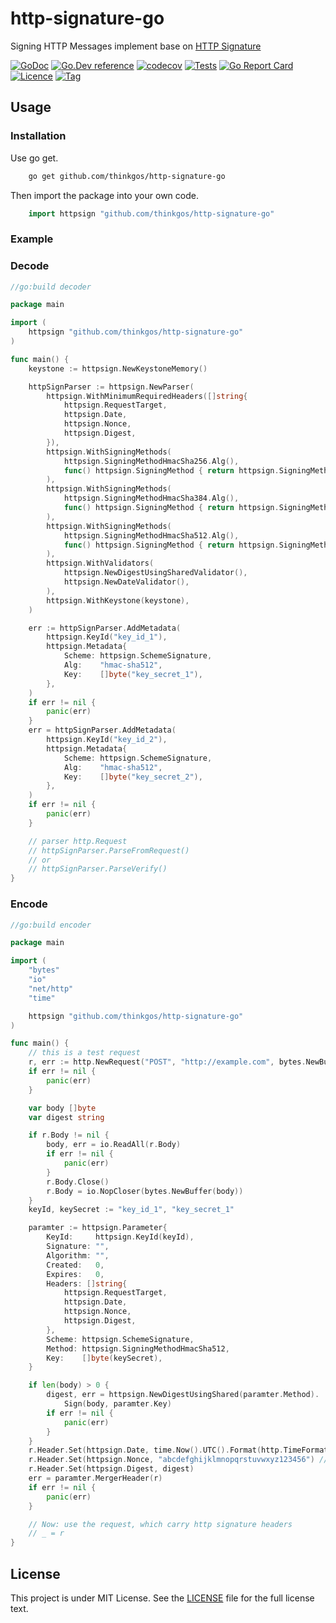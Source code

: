# http-signature-go

Signing HTTP Messages implement base on [HTTP Signature](https://datatracker.ietf.org/doc/html/draft-cavage-http-signatures)

[![GoDoc](https://godoc.org/github.com/thinkgos/http-signature-go?status.svg)](https://godoc.org/github.com/thinkgos/http-signature-go)
[![Go.Dev reference](https://img.shields.io/badge/go.dev-reference-blue?logo=go&logoColor=white)](https://pkg.go.dev/github.com/thinkgos/http-signature-go?tab=doc)
[![codecov](https://codecov.io/gh/thinkgos/http-signature-go/branch/main/graph/badge.svg?token=b5sf1VdK57)](https://codecov.io/gh/thinkgos/http-signature-go)
[![Tests](https://github.com/thinkgos/http-signature-go/actions/workflows/ci.yml/badge.svg?branch=main)](https://github.com/thinkgos/http-signature-go/actions/workflows/ci.yml)
[![Go Report Card](https://goreportcard.com/badge/github.com/thinkgos/http-signature-go)](https://goreportcard.com/report/github.com/thinkgos/http-signature-go)
[![Licence](https://img.shields.io/github/license/thinkgos/http-signature-go)](https://raw.githubusercontent.com/thinkgos/http-signature-go/master/LICENSE)
[![Tag](https://img.shields.io/github/v/tag/thinkgos/http-signature-go)](https://github.com/thinkgos/http-signature-go/tags)

## Usage

### Installation

Use go get.

```bash
    go get github.com/thinkgos/http-signature-go
```

Then import the package into your own code.

```go
    import httpsign "github.com/thinkgos/http-signature-go"
```

### Example

### Decode

[embedmd]:# (examples/decoder.go go)
```go
//go:build decoder

package main

import (
	httpsign "github.com/thinkgos/http-signature-go"
)

func main() {
	keystone := httpsign.NewKeystoneMemory()

	httpSignParser := httpsign.NewParser(
		httpsign.WithMinimumRequiredHeaders([]string{
			httpsign.RequestTarget,
			httpsign.Date,
			httpsign.Nonce,
			httpsign.Digest,
		}),
		httpsign.WithSigningMethods(
			httpsign.SigningMethodHmacSha256.Alg(),
			func() httpsign.SigningMethod { return httpsign.SigningMethodHmacSha256 },
		),
		httpsign.WithSigningMethods(
			httpsign.SigningMethodHmacSha384.Alg(),
			func() httpsign.SigningMethod { return httpsign.SigningMethodHmacSha384 },
		),
		httpsign.WithSigningMethods(
			httpsign.SigningMethodHmacSha512.Alg(),
			func() httpsign.SigningMethod { return httpsign.SigningMethodHmacSha512 },
		),
		httpsign.WithValidators(
			httpsign.NewDigestUsingSharedValidator(),
			httpsign.NewDateValidator(),
		),
		httpsign.WithKeystone(keystone),
	)

	err := httpSignParser.AddMetadata(
		httpsign.KeyId("key_id_1"),
		httpsign.Metadata{
			Scheme: httpsign.SchemeSignature,
			Alg:    "hmac-sha512",
			Key:    []byte("key_secret_1"),
		},
	)
	if err != nil {
		panic(err)
	}
	err = httpSignParser.AddMetadata(
		httpsign.KeyId("key_id_2"),
		httpsign.Metadata{
			Scheme: httpsign.SchemeSignature,
			Alg:    "hmac-sha512",
			Key:    []byte("key_secret_2"),
		},
	)
	if err != nil {
		panic(err)
	}

	// parser http.Request
	// httpSignParser.ParseFromRequest()
	// or
	// httpSignParser.ParseVerify()
}
```

### Encode

[embedmd]:# (examples/encoder.go go)
```go
//go:build encoder

package main

import (
	"bytes"
	"io"
	"net/http"
	"time"

	httpsign "github.com/thinkgos/http-signature-go"
)

func main() {
	// this is a test request
	r, err := http.NewRequest("POST", "http://example.com", bytes.NewBufferString("example.com"))
	if err != nil {
		panic(err)
	}

	var body []byte
	var digest string

	if r.Body != nil {
		body, err = io.ReadAll(r.Body)
		if err != nil {
			panic(err)
		}
		r.Body.Close()
		r.Body = io.NopCloser(bytes.NewBuffer(body))
	}
	keyId, keySecret := "key_id_1", "key_secret_1"

	paramter := httpsign.Parameter{
		KeyId:     httpsign.KeyId(keyId),
		Signature: "",
		Algorithm: "",
		Created:   0,
		Expires:   0,
		Headers: []string{
			httpsign.RequestTarget,
			httpsign.Date,
			httpsign.Nonce,
			httpsign.Digest,
		},
		Scheme: httpsign.SchemeSignature,
		Method: httpsign.SigningMethodHmacSha512,
		Key:    []byte(keySecret),
	}

	if len(body) > 0 {
		digest, err = httpsign.NewDigestUsingShared(paramter.Method).
			Sign(body, paramter.Key)
		if err != nil {
			panic(err)
		}
	}
	r.Header.Set(httpsign.Date, time.Now().UTC().Format(http.TimeFormat))
	r.Header.Set(httpsign.Nonce, "abcdefghijklmnopqrstuvwxyz123456") // 32位随机字符串
	r.Header.Set(httpsign.Digest, digest)
	err = paramter.MergerHeader(r)
	if err != nil {
		panic(err)
	}

	// Now: use the request, which carry http signature headers
	// _ = r
}
```

## License

This project is under MIT License. See the [LICENSE](LICENSE) file for the full license text.
